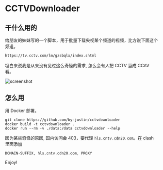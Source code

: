 # CCTVDownloader

## 干什么用的

给朋友的妹妹写的一个脚本，用于批量下载央视某个频道的视频，比方说下面这个频道。

```html
https://tv.cctv.com/lm/gzsbqlx/index.shtml
```

坦白来说我是从来没有见过这么奇怪的需求, 怎么会有人把 CCTV 当成 CCAV 看。

![screenshot](https://github.com/by-justin/cctvdownloader/blob/main/imgs/screenshot.png?raw=true)

## 怎么用

用 Docker 部署。

```
git clone https://github.com/by-justin/cctvdownloader
docker build -t cctvdownloader .
docker run --rm -v ./data:/data cctvdownloader --help
```

因为某些奇怪的原因, 国内访问会 403，要代理 `hls.cntv.cdn20.com`。在 clash 里面添加

```clash
DOMAIN-SUFFIX, hls.cntv.cdn20.com, PROXY
```

Enjoy!
